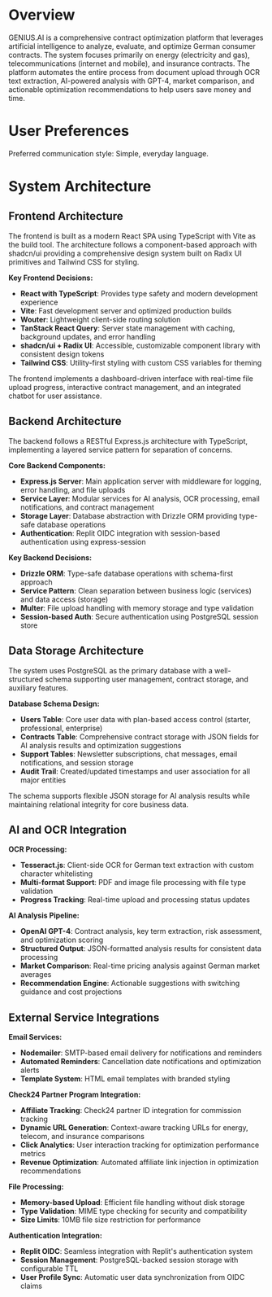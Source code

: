 # Overview

GENIUS.AI is a comprehensive contract optimization platform that leverages artificial intelligence to analyze, evaluate, and optimize German consumer contracts. The system focuses primarily on energy (electricity and gas), telecommunications (internet and mobile), and insurance contracts. The platform automates the entire process from document upload through OCR text extraction, AI-powered analysis with GPT-4, market comparison, and actionable optimization recommendations to help users save money and time.

# User Preferences

Preferred communication style: Simple, everyday language.

# System Architecture

## Frontend Architecture

The frontend is built as a modern React SPA using TypeScript with Vite as the build tool. The architecture follows a component-based approach with shadcn/ui providing a comprehensive design system built on Radix UI primitives and Tailwind CSS for styling.

**Key Frontend Decisions:**
- **React with TypeScript**: Provides type safety and modern development experience
- **Vite**: Fast development server and optimized production builds
- **Wouter**: Lightweight client-side routing solution
- **TanStack React Query**: Server state management with caching, background updates, and error handling
- **shadcn/ui + Radix UI**: Accessible, customizable component library with consistent design tokens
- **Tailwind CSS**: Utility-first styling with custom CSS variables for theming

The frontend implements a dashboard-driven interface with real-time file upload progress, interactive contract management, and an integrated chatbot for user assistance.

## Backend Architecture

The backend follows a RESTful Express.js architecture with TypeScript, implementing a layered service pattern for separation of concerns.

**Core Backend Components:**
- **Express.js Server**: Main application server with middleware for logging, error handling, and file uploads
- **Service Layer**: Modular services for AI analysis, OCR processing, email notifications, and contract management  
- **Storage Layer**: Database abstraction with Drizzle ORM providing type-safe database operations
- **Authentication**: Replit OIDC integration with session-based authentication using express-session

**Key Backend Decisions:**
- **Drizzle ORM**: Type-safe database operations with schema-first approach
- **Service Pattern**: Clean separation between business logic (services) and data access (storage)
- **Multer**: File upload handling with memory storage and type validation
- **Session-based Auth**: Secure authentication using PostgreSQL session store

## Data Storage Architecture

The system uses PostgreSQL as the primary database with a well-structured schema supporting user management, contract storage, and auxiliary features.

**Database Schema Design:**
- **Users Table**: Core user data with plan-based access control (starter, professional, enterprise)
- **Contracts Table**: Comprehensive contract storage with JSON fields for AI analysis results and optimization suggestions
- **Support Tables**: Newsletter subscriptions, chat messages, email notifications, and session storage
- **Audit Trail**: Created/updated timestamps and user association for all major entities

The schema supports flexible JSON storage for AI analysis results while maintaining relational integrity for core business data.

## AI and OCR Integration

**OCR Processing:**
- **Tesseract.js**: Client-side OCR for German text extraction with custom character whitelisting
- **Multi-format Support**: PDF and image file processing with file type validation
- **Progress Tracking**: Real-time upload and processing status updates

**AI Analysis Pipeline:**
- **OpenAI GPT-4**: Contract analysis, key term extraction, risk assessment, and optimization scoring
- **Structured Output**: JSON-formatted analysis results for consistent data processing
- **Market Comparison**: Real-time pricing analysis against German market averages
- **Recommendation Engine**: Actionable suggestions with switching guidance and cost projections

## External Service Integrations

**Email Services:**
- **Nodemailer**: SMTP-based email delivery for notifications and reminders
- **Automated Reminders**: Cancellation date notifications and optimization alerts
- **Template System**: HTML email templates with branded styling

**Check24 Partner Program Integration:**
- **Affiliate Tracking**: Check24 partner ID integration for commission tracking
- **Dynamic URL Generation**: Context-aware tracking URLs for energy, telecom, and insurance comparisons
- **Click Analytics**: User interaction tracking for optimization performance metrics
- **Revenue Optimization**: Automated affiliate link injection in optimization recommendations

**File Processing:**
- **Memory-based Upload**: Efficient file handling without disk storage
- **Type Validation**: MIME type checking for security and compatibility
- **Size Limits**: 10MB file size restriction for performance

**Authentication Integration:**
- **Replit OIDC**: Seamless integration with Replit's authentication system
- **Session Management**: PostgreSQL-backed session storage with configurable TTL
- **User Profile Sync**: Automatic user data synchronization from OIDC claims